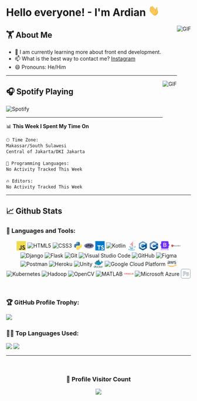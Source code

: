 # Hello everyone! - I'm Ardian  <img width="30px" height="30" src="https://github.com/SatYu26/SatYu26/raw/master/Assets/Hi.gif" />

<img align="right" alt="GIF" height="160px" src="https://octodex.github.com/images/daftpunktocat-guy.gif" />

## 🏋 About Me

- 🌱 I am currently learning more about front end development.
- 📫 What is the best way to contact me? [Instagram](https://www.instagram.com/ardian_syaputra1/)
- 😄 Pronouns: He/Him

---

<img align="right" alt="GIF" height="170px" src="https://media.giphy.com/media/J5B1Y8QZnzXXbLQIBu/giphy.gif" />

## 🎧 Spotify Playing

![Spotify](https://novatorem-kyzbk7wxl-bardiesel.vercel.app/api/spotify)

---

📊 **This Week I Spent My Time On** 

```text
🕑︎ Time Zone: 
Makassar/South Sulawesi
Central of Jakarta/DKI Jakarta

💬 Programming Languages: 
No Activity Tracked This Week

🔥 Editors: 
No Activity Tracked This Week
```
---

  
<!-- Social Media Handles

<h3 align="left">Connect with me:</h3>  
<p align="left">
<a href="https://instagram.com/hash.prog" target="blank"><img align="center" src="https://cdn.jsdelivr.net/npm/simple-icons@3.0.1/icons/instagram.svg" alt="hash.prog" height="30" width="40" /></a>  
<a href="https://github.com/hashfx" target="blank"><img align="center" src="https://cdn.jsdelivr.net/npm/simple-icons@3.0.1/icons/github.svg" alt="hash.prog" height="30" width="40" /></a>
<a href="https://stackoverflow.com/users/14162484/hash-fx" target="blank"><img align="center" src="https://cdn.jsdelivr.net/npm/simple-icons@3.0.1/icons/stackoverflow.svg" alt="hash.prog" height="30" width="40" /></a>
<a href="https://www.linkedin.com/in/hashprog/" target="blank"><img align="center" src="https://cdn.jsdelivr.net/npm/simple-icons@3.0.1/icons/linkedin.svg" alt="hash.prog" height="30" width="40" /></a>
<a href="https://hashfx.github.io/Portfolio2022" target="blank"><img align="center" src="https://cdn.jsdelivr.net/npm/simple-icons@3.0.1/icons/googleearth.svg" alt="hash.prog" height="30" width="40" /></a>
   -->
   
<!-- Skillset Icons -->
## 📈 Github Stats
<!-- Github Statistics Cards -->
<!-- [![Top Langs](https://github-readme-stats.vercel.app/api/top-langs/?username=hashfx&theme=react&custom_title=Most-Used-Languages)](https://github.com/hashfx/github-readme-stats) 
[![GitHub Streak](https://github-readme-streak-stats.herokuapp.com?user=hashfx&theme=tokyonight&hide_border=true&ring=1EE2BF&fire=E25525)](https://git.io/streak-stats)


<div align="center">
    <img alt="Github Stats" src="https://github-readme-stats.vercel.app/api?username=dariodenardi&show_icons=true&include_all_commits=true&count_private=true&theme=react&hide_border=true&bg_color=0D1117&title_color=0078D4&icon_color=0078D4" height="200"/>

  <div>
</div>  -->

### 🧰 Languages and Tools:
<p align="center">
  <!-- Bahasa Pemrograman -->
  <img align="middle" alt="JavaScript" width="26px" src="https://raw.githubusercontent.com/devicons/devicon/master/icons/javascript/javascript-original.svg" />
  <img align="middle" alt="HTML5" width="26px" src="https://github.com/darshanr27/darshanr27/blob/master/Assets/html.png" />
  <img align="middle" alt="CSS3" width="26px" src="https://github.com/darshanr27/darshanr27/blob/master/Assets/css.png" />
  <img align="middle" alt="Python" width="26px" src="https://raw.githubusercontent.com/devicons/devicon/master/icons/python/python-original.svg" />
  <img align="middle" alt="PHP" width="26px" src="https://raw.githubusercontent.com/devicons/devicon/master/icons/php/php-original.svg" />
  <img align="middle" alt="TypeScript" width="26px" src="https://raw.githubusercontent.com/devicons/devicon/master/icons/typescript/typescript-original.svg" />
  <img align="middle" alt="Kotlin" width="26px" src="https://www.vectorlogo.zone/logos/kotlinlang/kotlinlang-icon.svg" />
  <img align="middle" alt="Java" width="26px" src="https://raw.githubusercontent.com/devicons/devicon/master/icons/java/java-original.svg" />
  <img align="middle" alt="C" width="26px" src="https://raw.githubusercontent.com/devicons/devicon/master/icons/c/c-original.svg" />
  <img align="middle" alt="C++" width="26px" src="https://raw.githubusercontent.com/devicons/devicon/master/icons/cplusplus/cplusplus-original.svg" />

  <!-- Framework & Teknologi -->
  <img align="middle" alt="Bootstrap" width="26px" src="https://raw.githubusercontent.com/devicons/devicon/master/icons/bootstrap/bootstrap-plain-wordmark.svg" />
  <img align="middle" alt="Angular" width="26px" src="https://raw.githubusercontent.com/devicons/devicon/master/icons/angularjs/angularjs-original-wordmark.svg" />
  <img align="middle" alt="Django" width="26px" src="https://img.icons8.com/ios/40/000000/django.png" />
  <img align="middle" alt="Flask" width="26px" src="https://www.vectorlogo.zone/logos/pocoo_flask/pocoo_flask-icon.svg" />

  <!-- Tools -->
  <img align="middle" alt="Git" width="26px" src="https://www.vectorlogo.zone/logos/git-scm/git-scm-icon.svg" />
  <img align="middle" alt="Visual Studio Code" width="26px" src="https://github.com/darshanr27/darshanr27/blob/master/Assets/visual-studio-code.png" />
  <img align="middle" alt="GitHub" width="26px" src="https://github.com/darshanr27/darshanr27/blob/master/Assets/github.png" />
  <img align="middle" alt="Figma" width="26px" src="https://github.com/darshanr27/darshanr27/blob/master/Assets/figma.png" />
  <img align="middle" alt="Postman" width="26px" src="https://www.vectorlogo.zone/logos/getpostman/getpostman-icon.svg" />
  <img align="middle" alt="Heroku" width="26px" src="https://www.vectorlogo.zone/logos/heroku/heroku-icon.svg" />
  <img align="middle" alt="Unity" width="26px" src="https://www.vectorlogo.zone/logos/unity3d/unity3d-icon.svg" />
  <img align="middle" alt="Docker" width="26px" src="https://raw.githubusercontent.com/devicons/devicon/master/icons/docker/docker-original-wordmark.svg" />
  <img align="middle" alt="Google Cloud Platform" width="26px" src="https://www.vectorlogo.zone/logos/google_cloud/google_cloud-icon.svg" />
  <img align="middle" alt="AWS" width="26px" src="https://raw.githubusercontent.com/devicons/devicon/master/icons/amazonwebservices/amazonwebservices-original-wordmark.svg" />
  <img align="middle" alt="Kubernetes" width="26px" src="https://www.vectorlogo.zone/logos/kubernetes/kubernetes-icon.svg" />
  <img align="middle" alt="Hadoop" width="26px" src="https://www.vectorlogo.zone/logos/apache_hadoop/apache_hadoop-icon.svg" />
  <img align="middle" alt="OpenCV" width="26px" src="https://www.vectorlogo.zone/logos/opencv/opencv-icon.svg" />
  <img align="middle" alt="MATLAB" width="26px" src="https://img.icons8.com/fluency/48/000000/matlab.png" />
  <img align="middle" alt="Oracle" width="26px" src="https://raw.githubusercontent.com/devicons/devicon/master/icons/oracle/oracle-original.svg" />
  <img align="middle" alt="Microsoft Azure" width="26px" src="https://www.vectorlogo.zone/logos/microsoft_azure/microsoft_azure-icon.svg" />
  <img align="middle" alt="Photoshop" width="26px" src="https://raw.githubusercontent.com/devicons/devicon/master/icons/photoshop/photoshop-line.svg" />
</p>
<br>

<!-- Profile Trophy -->
### 🏆 GitHub Profile Trophy:
<a href="https://github.com/ryo-ma/github-profile-trophy">
  <img width=800 src="https://github-profile-trophy.vercel.app/?username=darshanr27&column=8&theme=darkhub&no-frame=true&no-bg=true"/>
</a>

<!--   Top Languages Using -->
### 👨‍💻 Top Languages Used:
![](https://github-profile-summary-cards.vercel.app/api/cards/repos-per-language?username=darshanr27&theme=nord_dark)
![](https://github-profile-summary-cards.vercel.app/api/cards/most-commit-language?username=darshanr27&theme=nord_dark)
 <br>
 <hr>
 <br>

<div align=center>
  <h3><b>📍 Profile Visitor Count</b></h3>
</div>
    
<!-- retro visitor counter -->  
<p align="center" >   
  <img src="https://profile-counter.glitch.me/darshanr27/count.svg" />  
</p>
